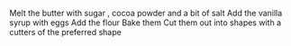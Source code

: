 Melt the butter with sugar , cocoa powder and a bit of salt
Add the vanilla syrup with eggs
Add the flour
Bake them
Cut them out into shapes with a cutters of the preferred shape 
